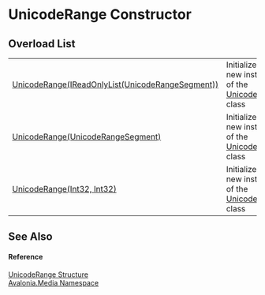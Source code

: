 # UnicodeRange Constructor


## Overload List
<table>
<tr>
<td><a href="M_Avalonia_Media_UnicodeRange__ctor_1">UnicodeRange(IReadOnlyList(UnicodeRangeSegment))</a></td>
<td>Initializes a new instance of the <a href="T_Avalonia_Media_UnicodeRange">UnicodeRange</a> class</td>
</tr>
<tr>
<td><a href="M_Avalonia_Media_UnicodeRange__ctor">UnicodeRange(UnicodeRangeSegment)</a></td>
<td>Initializes a new instance of the <a href="T_Avalonia_Media_UnicodeRange">UnicodeRange</a> class</td>
</tr>
<tr>
<td><a href="M_Avalonia_Media_UnicodeRange__ctor_2">UnicodeRange(Int32, Int32)</a></td>
<td>Initializes a new instance of the <a href="T_Avalonia_Media_UnicodeRange">UnicodeRange</a> class</td>
</tr>
</table>

## See Also


#### Reference
<a href="T_Avalonia_Media_UnicodeRange">UnicodeRange Structure</a>  
<a href="N_Avalonia_Media">Avalonia.Media Namespace</a>  
